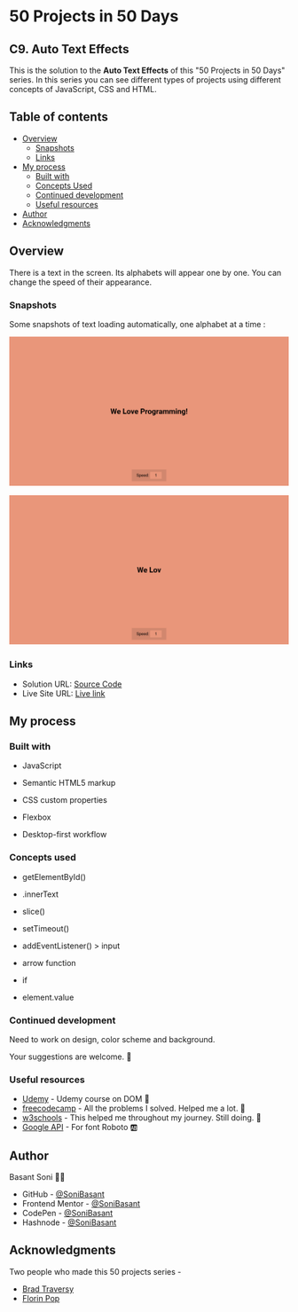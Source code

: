 # 50 Projects in 50 Days

## C9. Auto Text Effects

This is the solution to the **Auto Text Effects** of this "50 Projects in 50 Days" series. In this series you can see different types of projects using different concepts of JavaScript, CSS and HTML.

## Table of contents

- [Overview](#overview)
  - [Snapshots](#snapshots)
  - [Links](#links)
- [My process](#my-process)
  - [Built with](#built-with)
  - [Concepts Used](#concepts-used)
  - [Continued development](#continued-development)
  - [Useful resources](#useful-resources)
- [Author](#author)
- [Acknowledgments](#acknowledgments)

## Overview

There is a text in the screen. Its alphabets will appear one by one. You can change the speed of their appearance.

### Snapshots

Some snapshots of text loading automatically, one alphabet at a time :

![Auto Text Effects](Images/Auto-text-snap-1.png)

![Auto Text Effects](Images/Auto-text-snap-2.png)

### Links

- Solution URL: [Source Code](https://github.com/SoniBasant/50-Projects-on-JS-DOM/tree/main/C9.%20Auto%20Text%20Effect)
- Live Site URL: [Live link](https://sonibasant.github.io/50-Projects-on-JS-DOM/C9.%20Auto%20Text%20Effect/autoTextEffect.html)

## My process

### Built with

- JavaScript

- Semantic HTML5 markup

- CSS custom properties

- Flexbox

- Desktop-first workflow

### Concepts used

- getElementById()

- .innerText
- slice()
- setTimeout()
- addEventListener() > input
- arrow function
- if
- element.value

### Continued development

Need to work on design, color scheme and background.

Your suggestions are welcome. 🙌

### Useful resources

- [Udemy](https://www.udemy.com/course/50-projects-50-days/) - Udemy course on DOM 🤝
- [freecodecamp](https://www.freecodecamp.org/) - All the problems I solved. Helped me a lot. 🙌
- [w3schools](https://www.w3schools.com) - This helped me throughout my journey. Still doing. 🙂
- [Google API](https://fonts.googleapis.com/css2?family=Roboto:wght@400;700&display=swap) - For font Roboto 🆎

## Author

Basant Soni 👨‍💻

- GitHub - [@SoniBasant](https://github.com/SoniBasant)
- Frontend Mentor - [@SoniBasant](https://www.frontendmentor.io/profile/SoniBasant)
- CodePen - [@SoniBasant](https://codepen.io/sonibasant)
- Hashnode - [@SoniBasant](https://sonibasant.hashnode.dev/)

## Acknowledgments

Two people who made this 50 projects series -

- [Brad Traversy](https://github.com/bradtraversy)
- [Florin Pop](https://github.com/florinpop17)
